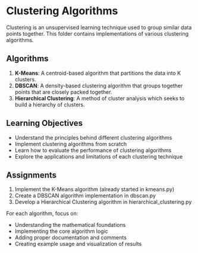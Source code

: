 # Clustering Algorithms

Clustering is an unsupervised learning technique used to group similar data points together. This folder contains implementations of various clustering algorithms.

## Algorithms

1. **K-Means**: A centroid-based algorithm that partitions the data into K clusters.
2. **DBSCAN**: A density-based clustering algorithm that groups together points that are closely packed together.
3. **Hierarchical Clustering**: A method of cluster analysis which seeks to build a hierarchy of clusters.

## Learning Objectives

- Understand the principles behind different clustering algorithms
- Implement clustering algorithms from scratch
- Learn how to evaluate the performance of clustering algorithms
- Explore the applications and limitations of each clustering technique

## Assignments

1. Implement the K-Means algorithm (already started in kmeans.py)
2. Create a DBSCAN algorithm implementation in dbscan.py
3. Develop a Hierarchical Clustering algorithm in hierarchical_clustering.py

For each algorithm, focus on:
- Understanding the mathematical foundations
- Implementing the core algorithm logic
- Adding proper documentation and comments
- Creating example usage and visualization of results
